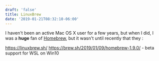 ```yaml
---
draft: 'false'
title: LinuxBrew
date: '2019-01-21T08:32:10-06:00'
---
```

I haven't been an active Mac OS X user for a few years, but when I did, I was a **huge** fan of [Homebrew](https://brew.sh), but it wasn't until recently that they : 

https://linuxbrew.sh/
https://brew.sh/2019/01/09/homebrew-1.9.0/ - beta support for WSL on Win10
